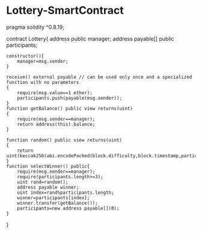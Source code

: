 # Lottery-SmartContract
pragma solidity ^0.8.19;

contract Lottery{
    address public manager;
    address payable[] public participants;
    
    constructor(){
        manager=msg.sender;
    }

    receive() external payable // can be used only once and a specialized function with no parameters 
    {
        require(msg.value==1 ether);
        participants.push(payable(msg.sender));
    } 
    function getBalance() public view returns(uint)
    {
        require(msg.sender==manager);
        return address(this).balance;
    }

    function random() public view returns(uint)
    {
        return uint(keccak256(abi.encodePacked(block.difficulty,block.timestamp,participants.length)));
    }
    function selectWinner() public{
        require(msg.sender==manager);
        require(participants.length>=3);
        uint rand=random();
        address payable winner;
        uint index=rand%participants.length;
        winner=participants[index];
        winner.transfer(getBalance());
        participants=new address payable[](0);
    }
}

